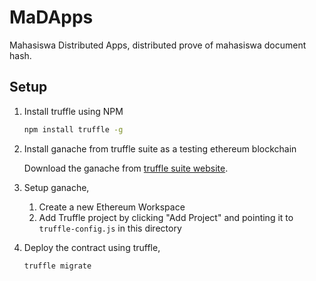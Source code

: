 # MaDApps

Mahasiswa Distributed Apps, distributed prove of mahasiswa document hash.

## Setup

1. Install truffle using NPM

   ```sh
   npm install truffle -g
   ```

2. Install ganache from truffle suite as a testing ethereum blockchain

   Download the ganache from [truffle suite website](https://trufflesuite.com/ganache).

3. Setup ganache,

   1. Create a new Ethereum Workspace
   2. Add Truffle project by clicking "Add Project" and pointing it to `truffle-config.js` in this directory

4. Deploy the contract using truffle,

   ```sh
   truffle migrate
   ```
